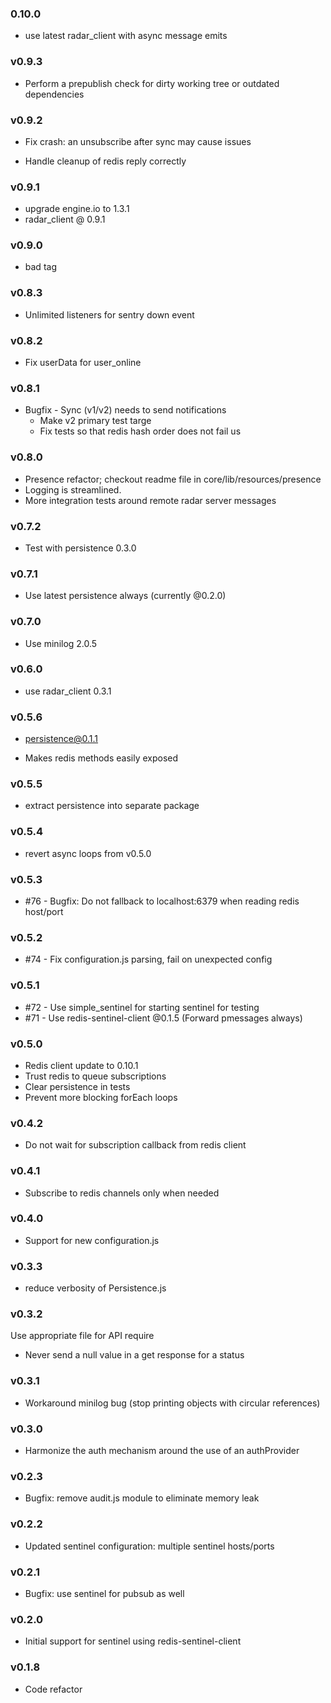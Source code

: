 ### 0.10.0
* use latest radar_client with async message emits

### v0.9.3
* Perform a prepublish check for dirty working tree or outdated dependencies

### v0.9.2
* Fix crash: an unsubscribe after sync may cause issues
 - Handle cleanup of redis reply correctly

### v0.9.1
* upgrade engine.io to 1.3.1
* radar_client @ 0.9.1

### v0.9.0
* bad tag

### v0.8.3
* Unlimited listeners for sentry down event

### v0.8.2
* Fix userData for user_online

### v0.8.1
* Bugfix - Sync (v1/v2) needs to send notifications
  - Make v2 primary test targe
  - Fix tests so that redis hash order does not fail us

### v0.8.0
* Presence refactor; checkout readme file in core/lib/resources/presence
* Logging is streamlined.
* More integration tests around remote radar server messages

### v0.7.2
* Test with persistence 0.3.0

### v0.7.1
* Use latest persistence always (currently @0.2.0)

### v0.7.0
* Use minilog 2.0.5

### v0.6.0
* use radar_client 0.3.1

### v0.5.6
* persistence@0.1.1
 - Makes redis methods easily exposed

### v0.5.5
* extract persistence into separate package

### v0.5.4
* revert async loops from v0.5.0

### v0.5.3
* #76 - Bugfix: Do not fallback to localhost:6379 when reading redis host/port

### v0.5.2
* #74 - Fix configuration.js parsing, fail on unexpected config

### v0.5.1
* #72 - Use simple_sentinel for starting sentinel for testing
* #71 - Use redis-sentinel-client @0.1.5 (Forward pmessages always)

### v0.5.0
* Redis client update to 0.10.1
* Trust redis to queue subscriptions
* Clear persistence in tests
* Prevent more blocking forEach loops

### v0.4.2
* Do not wait for subscription callback from redis client

### v0.4.1
* Subscribe to redis channels only when needed

### v0.4.0
* Support for new configuration.js

### v0.3.3
* reduce verbosity of Persistence.js

### v0.3.2
Use appropriate file for API require
* Never send a null value in a get response for a status

### v0.3.1

* Workaround minilog bug (stop printing objects with circular references)

### v0.3.0

* Harmonize the auth mechanism around the use of an authProvider

### v0.2.3

* Bugfix: remove audit.js module to eliminate memory leak

### v0.2.2

* Updated sentinel configuration: multiple sentinel hosts/ports

### v0.2.1

* Bugfix: use sentinel for pubsub as well

### v0.2.0

* Initial support for sentinel using redis-sentinel-client

### v0.1.8

* Code refactor
